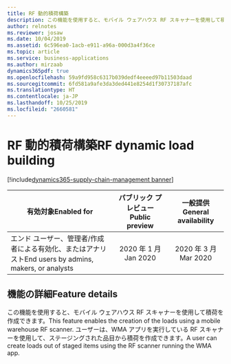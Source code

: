 ```yaml
---
title: RF 動的積荷構築
description: この機能を使用すると、モバイル ウェアハウス RF スキャナーを使用して積荷を作成できます。
author: relnotes
ms.reviewer: josaw
ms.date: 10/04/2019
ms.assetid: 6c596ea0-1acb-e911-a96a-000d3a4f36ce
ms.topic: article
ms.service: business-applications
ms.author: mirzaab
dynamics365pdf: true
ms.openlocfilehash: 59a9fd958c6317b039dedf4eeeed97b11503daad
ms.sourcegitcommit: 6fd581a9afe3da3ded441e8254d1f30737187afc
ms.translationtype: HT
ms.contentlocale: ja-JP
ms.lasthandoff: 10/25/2019
ms.locfileid: "2660581"
---
```

# <a name="rf-dynamic-load-building"></a><span data-ttu-id="af7ba-103">RF 動的積荷構築</span><span class="sxs-lookup"><span data-stu-id="af7ba-103">RF dynamic load building</span></span>
[!include[dynamics365-supply-chain-management banner](../includes/dynamics365-supply-chain-management.md)]

| <span data-ttu-id="af7ba-104">有効対象</span><span class="sxs-lookup"><span data-stu-id="af7ba-104">Enabled for</span></span>    |  <span data-ttu-id="af7ba-105">パブリック プレビュー</span><span class="sxs-lookup"><span data-stu-id="af7ba-105">Public preview</span></span> | <span data-ttu-id="af7ba-106">一般提供</span><span class="sxs-lookup"><span data-stu-id="af7ba-106">General availability</span></span> | 
| ---------- | :----------: |:----------: |
|<span data-ttu-id="af7ba-107">エンド ユーザー、管理者/作成者による有効化、またはアナリスト</span><span class="sxs-lookup"><span data-stu-id="af7ba-107">End users by admins, makers, or analysts</span></span>|<span data-ttu-id="af7ba-108">2020 年 1 月</span><span class="sxs-lookup"><span data-stu-id="af7ba-108">Jan 2020</span></span>| <span data-ttu-id="af7ba-109">2020 年 3 月</span><span class="sxs-lookup"><span data-stu-id="af7ba-109">Mar 2020</span></span>|






## <a name="feature-details"></a><span data-ttu-id="af7ba-110">機能の詳細</span><span class="sxs-lookup"><span data-stu-id="af7ba-110">Feature details</span></span>
<!--feature detail start -->
<span data-ttu-id="af7ba-111">この機能を使用すると、モバイル ウェアハウス RF スキャナーを使用して積荷を作成できます。</span><span class="sxs-lookup"><span data-stu-id="af7ba-111">This feature enables the creation of the loads using a mobile warehouse RF scanner.</span></span> <span data-ttu-id="af7ba-112">ユーザーは、WMA アプリを実行している RF スキャナーを使用して、ステージングされた品目から積荷を作成できます。</span><span class="sxs-lookup"><span data-stu-id="af7ba-112">A user can create loads out of staged items using the RF scanner running the WMA app.</span></span> 
<!--feature detail end -->










